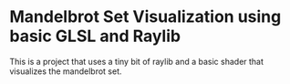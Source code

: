 # Mandelbrot Set Visualization using basic GLSL and Raylib
<p>This is a project that uses a tiny bit of raylib and a basic shader that visualizes the mandelbrot set.</p>
